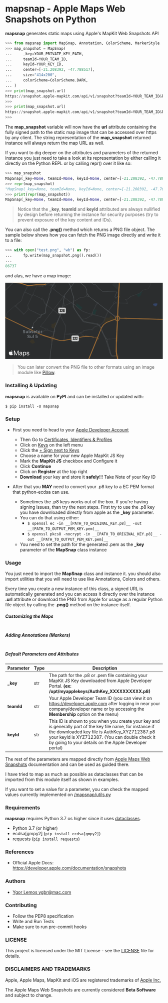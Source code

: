# mapsnap - Apple Maps Web Snapshots on Python

**mapsnap** generates static maps using Apple's MapKit Web Snapshots API

```python
>>> from mapsnap import MapSnap, Annotation, ColorScheme, MarkerStyle
>>> map_snapshot = MapSnap(
...     _key=YOUR_PRIVATE_KEY_PATH,
...     teamId=YOUR_TEAM_ID,
...     keyId=YOUR_KEY_ID,
...     center=[-21.208392, -47.788517],
...     size="414x200",
...     colorScheme=ColorScheme.DARK,
... )
>>> print(map_snapshot.url)
https://snapshot.apple-mapkit.com/api/v1/snapshot?teamId=YOUR_TEAM_ID&keyId=YOUR_KEY_ID&center=-21.208392%2C-47.788517&size=414x200&scale=2&colorScheme=dark&lang=en-US&signature=A_DYNAMIC_SIGNATURE_GENERATED_AUTOMATICALLY_BY_THIS_MODULE
>>>
>>> print(map_snapshot.url)
https://snapshot.apple-mapkit.com/api/v1/snapshot?teamId=YOUR_TEAM_ID&keyId=YOUR_KEY_ID&center=-21.208392%2C-47.788517&size=414x200&scale=2&colorScheme=dark&lang=en-US&signature=A_DYNAMIC_SIGNATURE_GENERATED_AUTOMATICALLY_BY_THIS_MODULE
>>>
```

The **map_snapshot** variable will now have the **url** attribute containing the fully signed path to the static map image that can be accessed over https by any client. The string representation of the **map_snapshot** returned instance will always return the map URL as well.

If you want to dig deeper on the attributes and parameters of the returned instance you just need to take a look at its representation by either calling it directly on the Python REPL or by calling repr() over it like so:

```python
>>> map_snapshot
MapSnap(_key=None, teamId=None, keyId=None, center=[-21.208392, -47.788517], z=None, spn=None, size='414x200', scale=2, t=None, colorScheme=<ColorScheme.DARK: 'dark'>, poi=None, lang='en-US', annotations=None, overlays=None, referer=None, expires=None, imgs=None)
>>> repr(map_snapshot)
"MapSnap(_key=None, teamId=None, keyId=None, center=[-21.208392, -47.788517], z=None, spn=None, size='414x200', scale=2, t=None, colorScheme=<ColorScheme.DARK: 'dark'>, poi=None, lang='en-US', annotations=None, overlays=None, referer=None, expires=None, imgs=None)"
>>> print(repr(map_snapshot))
MapSnap(_key=None, teamId=None, keyId=None, center=[-21.208392, -47.788517], z=None, spn=None, size='414x200', scale=2, t=None, colorScheme=<ColorScheme.DARK: 'dark'>, poi=None, lang='en-US', annotations=None, overlays=None, referer=None, expires=None, imgs=None)
```

> Notice that the **\_key**, **teamId** and **keyId** attributed are always nullified by design before returning the instance for security purposes (try to prevent exposure of the key content and IDs).

You can also call the **.png()** method which returns a PNG file object.
The sample below shows how you can fetch the PNG image directly and write it to a file:

```python
>>> with open("test.png", "wb") as fp:
...     fp.write(map_snapshot.png().read())
...
86737
```

and alas, we have a map image:

![Sample1](/docs/img/sample1.png)

> You can later convert the PNG file to other formats using an image module like [Pillow](https://pypi.org/project/Pillow/).

### Installing & Updating

**mapsnap** is available on **PyPI** and can be installed or updated with:

```shell
$ pip install -U mapsnap
```

### Setup

-   First you need to head to your [Apple Developer Account](https://developer.apple.com/account/)

    -   Then Go to [Certificates, Identifiers & Profiles](https://developer.apple.com/account/resources/certificates/list)
    -   Click on [Keys](https://developer.apple.com/account/resources/authkeys/list) on the left menu
    -   Click the [+ Sign next to Keys](https://developer.apple.com/account/resources/authkeys/add)
    -   Choose a name for your new Apple MapKit JS Key
    -   Mark the **MapKit JS** checkbox and Configure it
    -   Click **Continue**
    -   Click on **Register** at the top right
    -   **Download** your key and store it **safely**!!! Take Note of your Key ID

-   After that you **MAY** need to convert your .p8 key to a EC PEM format that python-ecdsa can use.
    -   Sometimes the .p8 keys works out of the box. If you're having signing issues, than try the next steps. First try to use the .p8 key you have downloaded directly from apple as the **\_key** parameter.
    -   You can do that using either:
        -   `$ openssl ec -in __[PATH_TO_ORIGINAL_KEY.p8]__ -out __[PATH_TO_OUTPUT_PEM_KEY.pem]__`
        -   `$ openssl pkcs8 -nocrypt -in __[PATH_TO_ORIGINAL_KEY.p8]__ -out __[PATH_TO_OUTPUT_PEM_KEY.pem]__`
    -   You need to set the path for the generated .pem as the **\_key** parameter of the **MapSnap** class instance

### Usage

You just need to import the **MapSnap** class and instance it. you should also import utilities that you will need to use like Annotations, Colors and others.

Every time you create a new instance of this class, a signed URL is automatically generated and you can access it directly over the instance **.url** attribute or download the PNG from Apple for usage as a regular Python file object by calling the **.png()** method on the instance itself.

##### Customizing the Maps

```python

```

##### Adding Annotations (Markers)

```python

```

##### Default Parameters and Attributes

| Parameter  | Type | Description                                                                                                                                                                                                                                                            |
| ---------- | ---- | ---------------------------------------------------------------------------------------------------------------------------------------------------------------------------------------------------------------------------------------------------------------------- |
| **\_key**  | str  | The path for the .p8 or .pem file containing your MapKit JS Key downloaded from Apple Developer Portal. **(ex: /opt/myapplekeys/AuthKey_XXXXXXXXXX.p8)**                                                                                                               |
| **teamId** | str  | Your Apple Developer Team ID (you can view it on https://developer.apple.com after logging in near your company/developer name or by accessing the **Membership** option on the menu)                                                                                  |
| **keyId**  | str  | This ID is shown to you when you create your key and is generally part of the key file name, for instance if the downloaded key file is AuthKey_XYZ712387.p8 your keyId is XYZ712387. (You can double check it by going to your details on the Apple Developer portal) |

The rest of the parameters are mapped directly from [Apple Maps Web Snapshots](https://developer.apple.com/documentation/snapshots) documentation and can be used as guided there.

I have tried to map as much as possible as dataclasses that can be imported from this module itself as shown in examples.

If you want to set a value for a parameter, you can check the mapped values currently implemented on [/mapsnap/utils.py](https://github.com/ygbr/mapsnap/blob/master/mapsnap/utils.py)

### Requirements

**mapsnap** requires Python 3.7 os higher since it uses [dataclasses](https://docs.python.org/3/library/dataclasses.html).

-   Python 3.7 (or higher)
-   ecdsa[gmpy2] (`pip install ecdsa[gmpy2]`)
-   requests (`pip install requests`)

### References

-   Official Apple Docs: https://developer.apple.com/documentation/snapshots

### Authors

-   [Ygor Lemos <ygbr@mac.com>](@ygbr)

### Contributing

-   Follow the PEP8 specification
-   Write and Run Tests
-   Make sure to run pre-commit hooks

### LICENSE

This project is licensed under the MIT License - see the [LICENSE](LICENSE) file for details.

### DISCLAIMERS AND TRADEMARKS

Apple, Apple Maps, MapKit and iOS are registered trademarks of [Apple Inc.](https://apple.com)

The Apple Maps Web Snapshots are currently considered **Beta Software** and subject to change.
